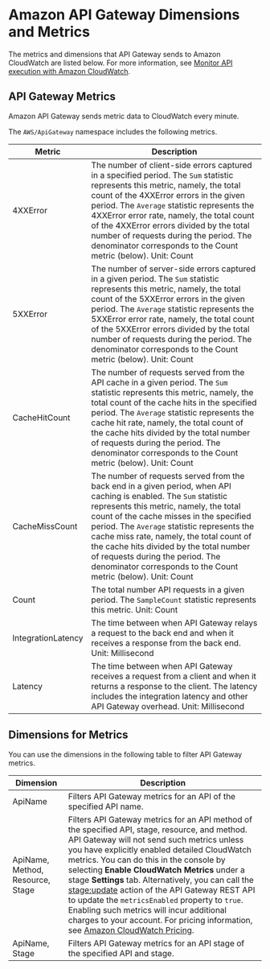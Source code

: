 # Amazon API Gateway Dimensions and Metrics<a name="api-gateway-metrics-and-dimensions"></a>

The metrics and dimensions that API Gateway sends to Amazon CloudWatch are listed below\. For more information, see [Monitor API execution with Amazon CloudWatch](monitoring-cloudwatch.md)\. 

## API Gateway Metrics<a name="api-gateway-metrics"></a>

Amazon API Gateway sends metric data to CloudWatch every minute\.

The `AWS/ApiGateway` namespace includes the following metrics\.


| Metric | Description | 
| --- | --- | 
|  4XXError |  The number of client\-side errors captured in a specified period\.  The `Sum` statistic represents this metric, namely, the total count of the 4XXError errors in the given period\. The `Average` statistic represents the 4XXError error rate, namely, the total count of the 4XXError errors divided by the total number of requests during the period\. The denominator corresponds to the Count metric \(below\)\.  Unit: Count  | 
|  5XXError  |  The number of server\-side errors captured in a given period\. The `Sum` statistic represents this metric, namely, the total count of the 5XXError errors in the given period\. The `Average` statistic represents the 5XXError error rate, namely, the total count of the 5XXError errors divided by the total number of requests during the period\. The denominator corresponds to the Count metric \(below\)\.  Unit: Count  | 
|  CacheHitCount  |  The number of requests served from the API cache in a given period\. The `Sum` statistic represents this metric, namely, the total count of the cache hits in the specified period\. The `Average` statistic represents the cache hit rate, namely, the total count of the cache hits divided by the total number of requests during the period\. The denominator corresponds to the Count metric \(below\)\.  Unit: Count  | 
|  CacheMissCount  |  The number of requests served from the back end in a given period, when API caching is enabled\. The `Sum` statistic represents this metric, namely, the total count of the cache misses in the specified period\. The `Average` statistic represents the cache miss rate, namely, the total count of the cache hits divided by the total number of requests during the period\. The denominator corresponds to the Count metric \(below\)\.  Unit: Count  | 
|  Count  |  The total number API requests in a given period\.  The `SampleCount` statistic represents this metric\. Unit: Count  | 
|  IntegrationLatency  |  The time between when API Gateway relays a request to the back end and when it receives a response from the back end\. Unit: Millisecond  | 
|  Latency  |  The time between when API Gateway receives a request from a client and when it returns a response to the client\. The latency includes the integration latency and other API Gateway overhead\. Unit: Millisecond  | 

## Dimensions for Metrics<a name="api-gateway-metricdimensions"></a>

You can use the dimensions in the following table to filter API Gateway metrics\.


| Dimension | Description | 
| --- | --- | 
|  ApiName  |  Filters API Gateway metrics for an API of the specified API name\.  | 
|  ApiName, Method, Resource, Stage  |  Filters API Gateway metrics for an API method of the specified API, stage, resource, and method\. API Gateway will not send such metrics unless you have explicitly enabled detailed CloudWatch metrics\. You can do this in the console by selecting **Enable CloudWatch Metrics** under a stage **Settings** tab\. Alternatively, you can call the [stage:update](https://docs.aws.amazon.com/apigateway/api-reference/link-relation/stage-update/) action of the API Gateway REST API to update the `metricsEnabled` property to `true`\.  Enabling such metrics will incur additional charges to your account\. For pricing information, see [Amazon CloudWatch Pricing](https://aws.amazon.com/cloudwatch/pricing/)\.  | 
|  ApiName, Stage  |  Filters API Gateway metrics for an API stage of the specified API and stage\.  | 